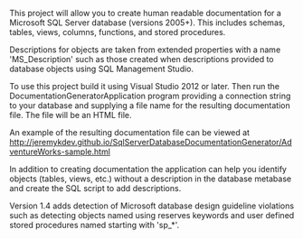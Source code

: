 This project will allow you to create human readable documentation for a Microsoft SQL Server database (versions 2005+).  This includes schemas, tables, views, columns, functions, and stored procedures.  

Descriptions for objects are taken from extended properties with a name 'MS_Description' such as those created when descriptions provided to database objects using SQL Management Studio.

To use this project build it using Visual Studio 2012 or later.  Then run the DocumentationGeneratorApplication program providing a connection string to your database and supplying a file name for the resulting documentation file.  The file will be an HTML file.

An example of the resulting documentation file can be viewed at http://jeremykdev.github.io/SqlServerDatabaseDocumentationGenerator/AdventureWorks-sample.html

In addition to creating documentation the application can help you identify objects (tables, views, etc.) without a description in the database metabase and create the SQL script to add descriptions.

Version 1.4 adds detection of Microsoft database design guideline violations such as detecting objects named using reserves keywords and user defined stored procedures named starting with 'sp_*'.